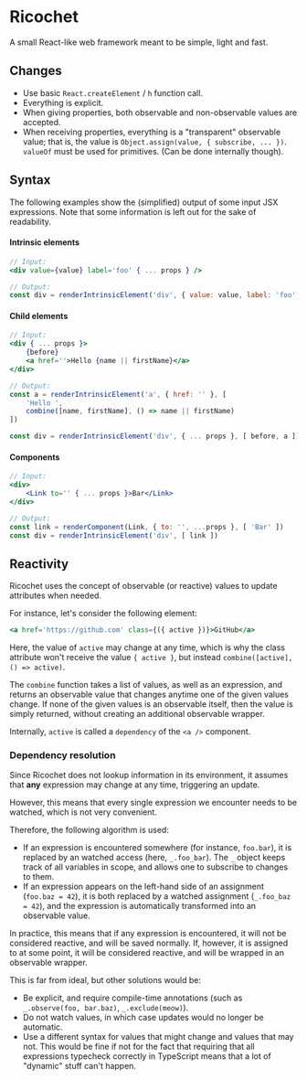 # Ricochet

A small React-like web framework meant to be simple, light and fast.

## Changes
- Use basic `React.createElement` / `h` function call.
- Everything is explicit.
- When giving properties, both observable and non-observable values are accepted.
- When receiving properties, everything is a "transparent" observable value; that is,
  the value is `Object.assign(value, { subscribe, ... })`. `valueOf` must be used for primitives.
	(Can be done internally though).

## Syntax

The following examples show the (simplified) output of some input JSX
expressions. Note that some information is left out for the sake of readability.

#### Intrinsic elements
```jsx
// Input:
<div value={value} label='foo' { ... props } />

// Output:
const div = renderIntrinsicElement('div', { value: value, label: 'foo', ... props })
```

#### Child elements
```jsx
// Input:
<div { ... props }>
	{before}
	<a href=''>Hello {name || firstName}</a>
</div>

// Output:
const a = renderIntrinsicElement('a', { href: '' }, [
	'Hello ',
	combine([name, firstName], () => name || firstName)
])

const div = renderIntrinsicElement('div', { ... props }, [ before, a ])
```

#### Components
```jsx
// Input:
<div>
	<Link to='' { ... props }>Bar</Link>
</div>

// Output:
const link = renderComponent(Link, { to: '', ...props }, [ 'Bar' ])
const div = renderIntrinsicElement('div', [ link ])
```


## Reactivity

Ricochet uses the concept of observable (or reactive) values to update
attributes when needed.

For instance, let's consider the following element:

```jsx
<a href='https://github.com' class={({ active })}>GitHub</a>
```

Here, the value of `active` may change at any time, which is why
the class attribute won't receive the value `{ active }`, but instead
`combine([active], () => active)`.

The `combine` function takes a list of values, as well as an expression,
and returns an observable value that changes anytime one of the given
values change. If none of the given values is an observable itself, then
the value is simply returned, without creating an additional observable wrapper.

Internally, `active` is called a `dependency` of the `<a />` component.


### Dependency resolution

Since Ricochet does not lookup information in its environment,
it assumes that **any** expression may change at any time,
triggering an update.

However, this means that every single expression we encounter needs
to be watched, which is not very convenient.

Therefore, the following algorithm is used:
- If an expression is encountered somewhere (for instance, `foo.bar`),
  it is replaced by an watched access (here, `_.foo_bar`). The `_` object
	keeps track of all variables in scope, and allows one to subscribe to changes
	to them.
- If an expression appears on the left-hand side of an assignment (`foo.baz = 42`), it
	is both replaced by a watched assignment (`_.foo_baz = 42`), and the expression
	is automatically transformed into an observable value.

In practice, this means that if any expression is encountered, it will not be considered
reactive, and will be saved normally. If, however, it is assigned to at some point,
it will be considered reactive, and will be wrapped in an observable wrapper.

This is far from ideal, but other solutions would be:
- Be explicit, and require compile-time annotations (such as `_.observe(foo, bar.baz)`, `_.exclude(meow)`).
- Do not watch values, in which case updates would no longer be automatic.
- Use a different syntax for values that might change and values that may not. This
  would be fine if not for the fact that requiring that all expressions typecheck
	correctly in TypeScript means that a lot of "dynamic" stuff can't happen.
